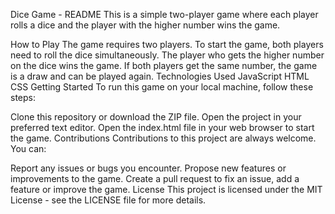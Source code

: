 Dice Game - README
This is a simple two-player game where each player rolls a dice and the player with the higher number wins the game.

How to Play
The game requires two players.
To start the game, both players need to roll the dice simultaneously.
The player who gets the higher number on the dice wins the game.
If both players get the same number, the game is a draw and can be played again.
Technologies Used
JavaScript
HTML
CSS
Getting Started
To run this game on your local machine, follow these steps:

Clone this repository or download the ZIP file.
Open the project in your preferred text editor.
Open the index.html file in your web browser to start the game.
Contributions
Contributions to this project are always welcome. You can:

Report any issues or bugs you encounter.
Propose new features or improvements to the game.
Create a pull request to fix an issue, add a feature or improve the game.
License
This project is licensed under the MIT License - see the LICENSE file for more details.

